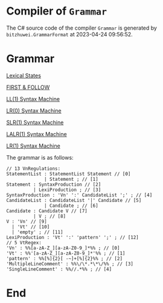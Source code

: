 # Compiler of `Grammar`

The C# source code of the compiler `Grammar` is generated by `bitzhuwei.GrammarFormat` at 2023-04-24 09:56:52.

# Grammar

[Lexical States](LexicalStates.md)

[FIRST & FOLLOW](FIRST-FOLLOW.md)

[LL(1) Syntax Machine](LL(1)SyntaxMachine.md)

[LR(0) Syntax Machine](LR(0)SyntaxMachine.md)

[SLR(1) Syntax Machine](SLR(1)SyntaxMachine.md)

[LALR(1) Syntax Machine](LALR(1)SyntaxMachine.md)

[LR(1) Syntax Machine](LR(1)SyntaxMachine.md)

The grammar is as follows:

```
// 13 VnRegulations:
StatementList : StatementList Statement // [0]
              | Statement ; // [1]
Statement : SyntaxProduction // [2]
          | LexiProduction ; // [3]
SyntaxProduction : 'Vn' ':' CandidateList ';' ; // [4]
CandidateList : CandidateList '|' Candidate // [5]
              | Candidate ; // [6]
Candidate : Candidate V // [7]
          | V ; // [8]
V : 'Vn' // [9]
  | 'Vt' // [10]
  | 'empty' ; // [11]
LexiProduction : 'Vt' ':' 'pattern' ';' ; // [12]
// 5 VtRegex:
'Vn' : %%[a-zA-Z_][a-zA-Z0-9_]*%% ; // [0]
'Vt' : %%'[a-zA-Z_][a-zA-Z0-9_]*'%% ; // [1]
'pattern' : %%[%]{2}[ -~]+[%]{2}%% ; // [2]
'MultipleLineComment' : %%\/\*.*\*\/%% ; // [3]
'SingleLineComment' : %%//.*%% ; // [4]

```

# End

